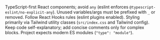 TypeScript-first React components; avoid `any` (eslint enforces `@typescript-eslint/no-explicit-any`). Unused variables/args must be prefixed with `_` or removed. Follow React Hooks rules (eslint plugins enabled). Styling primarily via Tailwind utility classes (`src/index.css` and Tailwind config). Keep code self-explanatory; add concise comments only for complex blocks. Project expects modern ES modules (`"type": "module"`).